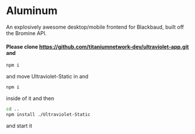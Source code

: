 # Aluminum
An explosively awesome desktop/mobile frontend for Blackbaud, built off the Bromine API.
#### Please clone https://github.com/titaniumnetwork-dev/ultraviolet-app.git and
```bash
npm i
```
and move Ultraviolet-Static in
and 
```bash
npm i
```
inside of it and then
```bash
cd ..
npm install ./Ultraviolet-Static
```
and start it